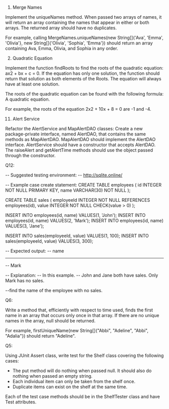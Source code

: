 1. Merge Names

Implement the uniqueNames method. When passed two arrays of names, it will return an array containing the names that appear in either or both arrays. The returned array should have no duplicates.

For example, calling MergeNames.uniqueNames(new String[]{'Ava', 'Emma', 'Olivia'}, new String[]{'Olivia', 'Sophia', 'Emma'}) should return an array containing Ava, Emma, Olivia, and Sophia in any order.

2. Quadratic Equation

Implement the function findRoots to find the roots of the quadratic equation: ax2 + bx + c = 0. If the equation has only one solution, the function should return that solution as both elements of the Roots. The equation will always have at least one solution.

The roots of the quadratic equation can be found with the following formula: A quadratic equation.

For example, the roots of the equation 2x2 + 10x + 8 = 0 are -1 and -4.

11. Alert Service

Refactor the AlertService and MapAlertDAO classes:
Create a new package-private interface, named AlertDAO, that contains the same methods as MapAlertDAO.
MapAlertDAO should implement the AlertDAO interface.
AlertService should have a constructor that accepts AlertDAO.
The raiseAlert and getAlertTime methods should use the object passed through the constructor.

Q12:

-- Suggested testing environment:
-- http://sqlite.online/

-- Example case create statement:
CREATE TABLE employees (
  id INTEGER NOT NULL PRIMARY KEY,
  name VARCHAR(30) NOT NULL
);

CREATE TABLE sales (
  employeeId INTEGER NOT NULL REFERENCES employees(id), 
  value INTEGER NOT NULL CHECK(value > 0)
);

INSERT INTO employees(id, name) VALUES(1, 'John');
INSERT INTO employees(id, name) VALUES(2, 'Mark');
INSERT INTO employees(id, name) VALUES(3, 'Jane');

INSERT INTO sales(employeeId, value) VALUES(1, 100);
INSERT INTO sales(employeeId, value) VALUES(3, 300);

-- Expected output:
-- name
-- ----
-- Mark

-- Explanation:
-- In this example.
-- John and Jane both have sales. Only Mark has no sales.

--find the name of the employee with no sales.

Q6:

Write a method that, efficiently with respect to time used, finds the first name in an array that occurs only once in that array. If there are no unique names in the array, null should be returned.

For example, firstUniqueName(new String[]{"Abbi", "Adeline", "Abbi", "Adalia"}) should return "Adeline".

Q5:

Using JUnit Assert class, write test for the Shelf class covering the following cases:

- The put method will do nothing when passed null. It should also do nothing when passed an empty string.
- Each individual item can only be taken from the shelf once.
- Duplicate items can exist on the shelf at the same time.

Each of the test case methods should be in the ShelfTester class and have Test attributes.

